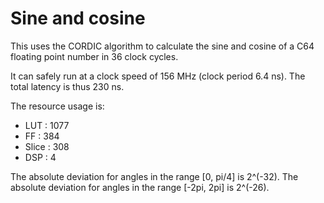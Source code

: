 # Sine and cosine

This uses the CORDIC algorithm to calculate the sine and cosine of a C64 floating
point number in 36 clock cycles.

It can safely run at a clock speed of 156 MHz (clock period 6.4 ns). The total latency is
thus 230 ns.

The resource usage is:

* LUT   : 1077
* FF    :  384
* Slice :  308
* DSP   :    4

The absolute deviation for angles in the range [0, pi/4] is 2^(-32).
The absolute deviation for angles in the range [-2pi, 2pi] is 2^(-26).


